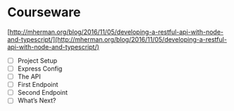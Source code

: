 # Courseware

[http://mherman.org/blog/2016/11/05/developing-a-restful-api-with-node-and-typescript/](http://mherman.org/blog/2016/11/05/developing-a-restful-api-with-node-and-typescript/)

- [ ] Project Setup
- [ ] Express Config
- [ ] The API
- [ ] First Endpoint
- [ ] Second Endpoint
- [ ] What’s Next?

